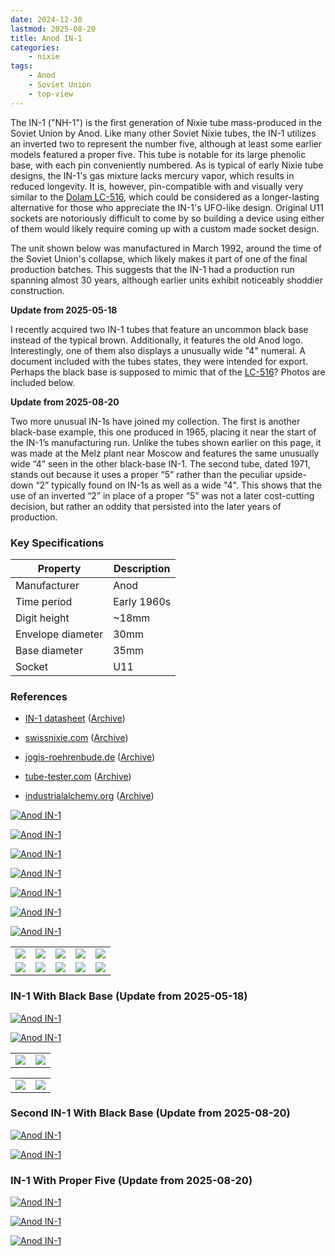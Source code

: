 ```yaml
---
date: 2024-12-30
lastmod: 2025-08-20
title: Anod IN-1
categories:
    - nixie
tags:
    - Anod
    - Soviet Union
    - top-view
---
```


The IN-1 ("NH-1") is the first generation of Nixie tube mass-produced in the Soviet Union by Anod. Like many other Soviet Nixie tubes, the IN-1 utilizes an inverted two to represent the number five, although at least some earlier models featured a proper five. This tube is notable for its large phenolic base, with each pin conveniently numbered. As is typical of early Nixie tube designs, the IN-1's gas mixture lacks mercury vapor, which results in reduced longevity. It is, however, pin-compatible with and visually very similar to the [Dolam LC-516](/nixie/dolam-lc-516/), which could be considered as a longer-lasting alternative for those who appreciate the IN-1's UFO-like design. Original U11 sockets are notoriously difficult to come by so building a device using either of them would likely require coming up with a custom made socket design.

The unit shown below was manufactured in March 1992, around the time of the Soviet Union's collapse, which likely makes it part of one of the final production batches. This suggests that the IN-1 had a production run spanning almost 30 years, although earlier units exhibit noticeably shoddier construction.

**Update from 2025-05-18**

I recently acquired two IN-1 tubes that feature an uncommon black base instead of the typical brown. Additionally, it features the old Anod logo. Interestingly, one of them also displays a unusually wide "4" numeral. A document included with the tubes states, they were intended for export. Perhaps the black base is supposed to mimic that of the [LC-516](/nixie/dolam-lc-516/)? Photos are included below.

**Update from 2025-08-20**

Two more unusual IN-1s have joined my collection. The first is another black-base example, this one produced in 1965, placing it near the start of the IN-1’s manufacturing run. Unlike the tubes shown earlier on this page, it was made at the Melz plant near Moscow and features the same unusually wide “4” seen in the other black-base IN-1. The second tube, dated 1971, stands out because it uses a proper “5” rather than the peculiar upside-down “2” typically found on IN-1s as well as a wide "4". This shows that the use of an inverted “2” in place of a proper “5” was not a later cost-cutting decision, but rather an oddity that persisted into the later years of production.

### Key Specifications

| Property          | Description |
|-------------------|-------------|
| Manufacturer      | Anod        |
| Time period       | Early 1960s |
| Digit height      | ~18mm       |
| Envelope diameter | 30mm        |
| Base diameter     | 35mm        |
| Socket            | U11         |

### References

- [IN-1 datasheet](https://xdevs.com/doc/Nixie_Tubes/russian_nixie_tubes/IN-1/IN-1.pdf) ([Archive](https://web.archive.org/web/20241230004506/https://xdevs.com/doc/Nixie_Tubes/russian_nixie_tubes/IN-1/IN-1.pdf))

- [swissnixie.com](https://www.swissnixie.com/tubes/IN1/) ([Archive](https://web.archive.org/web/20240517110321/https://www.swissnixie.com/tubes/IN1/))

- [jogis-roehrenbude.de](https://www.jogis-roehrenbude.de/Roehren-Geschichtliches/Nixie/IN-1.htm) ([Archive](https://web.archive.org/web/20240421201456/https://www.jogis-roehrenbude.de/Roehren-Geschichtliches/Nixie/IN-1.htm))

- [tube-tester.com](https://www.tube-tester.com/sites/nixie/data/in-1/in-1.htm) ([Archive](https://web.archive.org/web/20240620133159/http://www.tube-tester.com/sites/nixie/data/in-1/in-1.htm))

- [industrialalchemy.org](https://www.industrialalchemy.org/articleview.php?item=993) ([Archive](https://web.archive.org/web/20240421194440/http://industrialalchemy.org/articleview.php?item=993))

[![Anod IN-1](assets/1.jpg)](assets/1.jpg)

[![Anod IN-1](assets/2.jpg)](assets/2.jpg)

[![Anod IN-1](assets/3.jpg)](assets/3.jpg)

[![Anod IN-1](assets/4.jpg)](assets/4.jpg)

[![Anod IN-1](assets/5.jpg)](assets/5.jpg)

[![Anod IN-1](assets/6.jpg)](assets/6.jpg)

[![Anod IN-1](assets/7.jpg)](assets/7.jpg)

<table>
    <tr>
        <td>
            <a href="assets/8.jpg">
                <img src="assets/8.jpg">
            </a>
        </td>
        <td>
            <a href="assets/9.jpg">
                <img src="assets/9.jpg">
            </a>
        </td>
        <td>
            <a href="assets/10.jpg">
                <img src="assets/10.jpg">
            </a>
        </td>
         <td>
            <a href="assets/11.jpg">
                <img src="assets/11.jpg">
            </a>
        </td>
        <td>
            <a href="assets/12.jpg">
                <img src="assets/12.jpg">
            </a>
        </td>
    </tr>
    <tr>
        <td>
            <a href="assets/13.jpg">
                <img src="assets/13.jpg">
            </a>
        </td>
        <td>
            <a href="assets/14.jpg">
                <img src="assets/14.jpg">
            </a>
        </td>
        <td>
            <a href="assets/15.jpg">
                <img src="assets/15.jpg">
            </a>
        </td>
         <td>
            <a href="assets/16.jpg">
                <img src="assets/16.jpg">
            </a>
        </td>
        <td>
            <a href="assets/17.jpg">
                <img src="assets/17.jpg">
            </a>
        </td>
    </tr>
</table>

### IN-1 With Black Base (Update from 2025-05-18)

[![Anod IN-1](assets/18.jpg)](assets/18.jpg)

[![Anod IN-1](assets/19.jpg)](assets/19.jpg)

<table>
    <tr>
        <td>
            <a href="assets/20.jpg">
                <img src="assets/20.jpg">
            </a>
        </td>
        <td>
            <a href="assets/21.jpg">
                <img src="assets/21.jpg">
            </a>
        </td>
    </tr>
</table>

<table>
    <tr>
        <td>
            <a href="assets/export_scan.jpg">
                <img src="assets/export_scan.jpg">
            </a>
        </td>
        <td>
            <a href="assets/export_scan_translated.jpg">
                <img src="assets/export_scan_translated.jpg">
            </a>
        </td>
    </tr>
</table>

### Second IN-1 With Black Base (Update from 2025-08-20)

[![Anod IN-1](assets/22.jpg)](assets/22.jpg)

[![Anod IN-1](assets/23.jpg)](assets/23.jpg)

### IN-1 With Proper Five (Update from 2025-08-20)

[![Anod IN-1](assets/24.jpg)](assets/24.jpg)

[![Anod IN-1](assets/25.jpg)](assets/25.jpg)

[![Anod IN-1](assets/26.jpg)](assets/26.jpg)